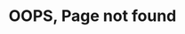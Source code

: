 ---
layout: home
permalink: /404.html
title: OOPS, Page not found
excerpt: No worry, you can head over to our homepage
---